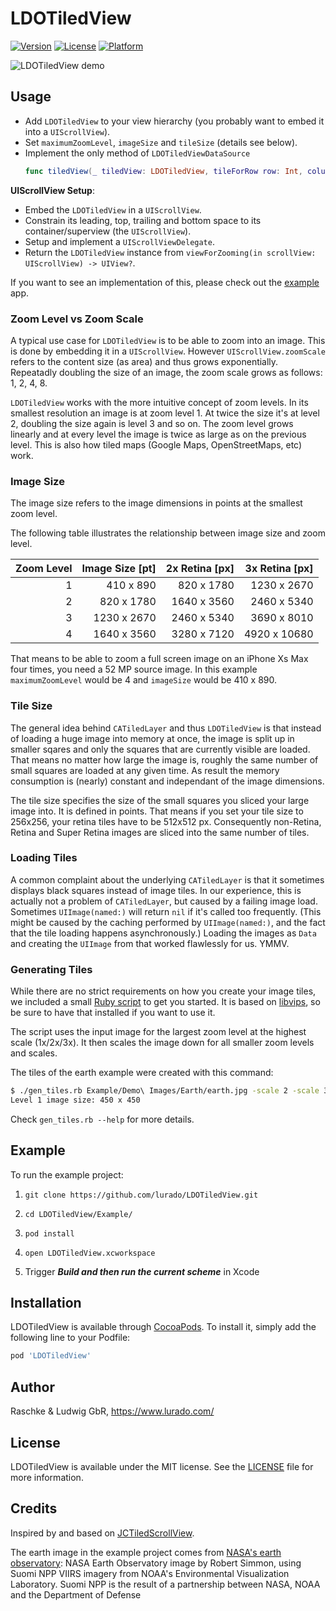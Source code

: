# LDOTiledView

[![Version](https://img.shields.io/cocoapods/v/LDOTiledView.svg?style=flat)](https://cocoapods.org/pods/LDOTiledView)
[![License](https://img.shields.io/cocoapods/l/LDOTiledView.svg?style=flat)](https://cocoapods.org/pods/LDOTiledView)
[![Platform](https://img.shields.io/cocoapods/p/LDOTiledView.svg?style=flat)](https://cocoapods.org/pods/LDOTiledView)

![LDOTiledView demo](Screenshots/LDOTiledView.gif)

## Usage

- Add `LDOTiledView` to your view hierarchy (you probably want to embed it into a `UIScrollView`).
- Set `maximumZoomLevel`, `imageSize` and `tileSize` (details see below).
- Implement the only method of `LDOTiledViewDataSource`
  ```swift
  func tiledView(_ tiledView: LDOTiledView, tileForRow row: Int, column: Int, zoomLevel: Int) -> UIImage?
  ```

**UIScrollView Setup**:

- Embed the `LDOTiledView` in a `UIScrollView`.
- Constrain its leading, top, trailing and bottom space to its container/superview (the `UIScrollView`).
- Setup and implement a `UIScrollViewDelegate`.
- Return the `LDOTiledView` instance from `viewForZooming(in scrollView: UIScrollView) -> UIView?`.

If you want to see an implementation of this, please check out the [example](#example) app.

### Zoom Level vs Zoom Scale

A typical use case for `LDOTiledView` is to be able to zoom into an image.
This is done by embedding it in a `UIScrollView`.
However `UIScrollView.zoomScale` refers to the content size (as area) and thus grows exponentially.
Repeatadly doubling the size of an image, the zoom scale grows as follows: 1, 2, 4, 8.

`LDOTiledView` works with the more intuitive concept of zoom levels.
In its smallest resolution an image is at zoom level 1.
At twice the size it's at level 2, doubling the size again is level 3 and so on.
The zoom level grows linearly and at every level the image is twice as large as on the previous level.
This is also how tiled maps (Google Maps, OpenStreetMaps, etc) work.

### Image Size

The image size refers to the image dimensions in points at the smallest zoom level.

The following table illustrates the relationship between image size and zoom level.

| Zoom Level | Image Size [pt] | 2x Retina [px] | 3x Retina [px] |
|-----------:|----------------:|---------------:|---------------:|
|  1         | 410 x 890       | 820 x 1780     | 1230 x 2670    |
|  2         | 820 x 1780      | 1640 x 3560    | 2460 x 5340    |
|  3         | 1230 x 2670     | 2460 x 5340    | 3690 x 8010    |
|  4         | 1640 x 3560     | 3280 x 7120    | 4920 x 10680   |

That means to be able to zoom a full screen image on an iPhone Xs Max four times, you need a 52 MP source image.
In this example `maximumZoomLevel` would be 4 and `imageSize` would be 410 x 890.

### Tile Size

The general idea behind `CATiledLayer` and thus `LDOTiledView` is that instead of loading a huge image into memory at once, the image is split up in smaller sqares and only the squares that are currently visible are loaded.
That means no matter how large the image is, roughly the same number of small squares are loaded at any given time. As result the memory consumption is (nearly) constant and independant of the image dimensions.

The tile size specifies the size of the small squares you sliced your large image into.
It is defined in points.
That means if you set your tile size to 256x256, your retina tiles have to be 512x512 px.
Consequently non-Retina, Retina and Super Retina images are sliced into the same number of tiles.

### Loading Tiles

A common complaint about the underlying `CATiledLayer` is that it sometimes displays black squares instead of image tiles.
In our experience, this is actually not a problem of `CATiledLayer`, but caused by a failing image load.
Sometimes `UIImage(named:)` will return `nil` if it's called too frequently. (This might be caused by the caching performed by `UIImage(named:)`, and the fact that the tile loading happens asynchronously.)
Loading the images as `Data` and creating the `UIImage` from that worked flawlessly for us. YMMV.

### Generating Tiles

While there are no strict requirements on how you create your image tiles, we included a small [Ruby script](gen_tiles.rb) to get you started.
It is based on [libvips](https://libvips.github.io/libvips/), so be sure to have that installed if you want to use it.

The script uses the input image for the largest zoom level at the highest scale (1x/2x/3x).
It then scales the image down for all smaller zoom levels and scales.

The tiles of the earth example were created with this command:

```bash
$ ./gen_tiles.rb Example/Demo\ Images/Earth/earth.jpg -scale 2 -scale 3 -levels 4
Level 1 image size: 450 x 450
```

Check `gen_tiles.rb --help` for more details.

## Example

To run the example project:

1. `git clone https://github.com/lurado/LDOTiledView.git`

1. `cd LDOTiledView/Example/`

1. `pod install`

1. `open LDOTiledView.xcworkspace`

1. Trigger **_Build and then run the current scheme_** in Xcode

## Installation

LDOTiledView is available through [CocoaPods](https://cocoapods.org). To install
it, simply add the following line to your Podfile:

```ruby
pod 'LDOTiledView'
```

## Author

Raschke & Ludwig GbR, https://www.lurado.com/

## License

LDOTiledView is available under the MIT license.
See the [LICENSE](LICENSE) file for more information.

## Credits

Inspired by and based on [JCTiledScrollView](https://github.com/jessedc/JCTiledScrollView).

The earth image in the example project comes from [NASA's earth observatory](https://earthobservatory.nasa.gov/images/84214/blue-marble-eastern-hemisphere):
NASA Earth Observatory image by Robert Simmon, using Suomi NPP VIIRS imagery from NOAA's Environmental Visualization Laboratory.
Suomi NPP is the result of a partnership between NASA, NOAA and the Department of Defense
